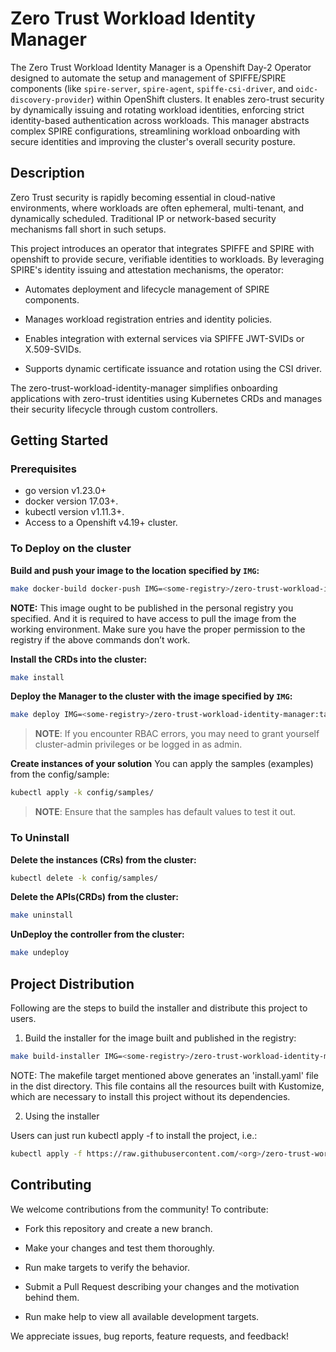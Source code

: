 # Zero Trust Workload Identity Manager
The Zero Trust Workload Identity Manager is a Openshift Day-2 Operator designed to automate the setup and management of SPIFFE/SPIRE components (like `spire-server`, `spire-agent`, `spiffe-csi-driver`, and `oidc-discovery-provider`) within OpenShift clusters. It enables zero-trust security by dynamically issuing and rotating workload identities, enforcing strict identity-based authentication across workloads. This manager abstracts complex SPIRE configurations, streamlining workload onboarding with secure identities and improving the cluster's overall security posture.

## Description
Zero Trust security is rapidly becoming essential in cloud-native environments, where workloads are often ephemeral, multi-tenant, and dynamically scheduled. Traditional IP or network-based security mechanisms fall short in such setups.

This project introduces an operator that integrates SPIFFE and SPIRE with openshift to provide secure, verifiable identities to workloads. By leveraging SPIRE's identity issuing and attestation mechanisms, the operator:

- Automates deployment and lifecycle management of SPIRE components.

- Manages workload registration entries and identity policies.

- Enables integration with external services via SPIFFE JWT-SVIDs or X.509-SVIDs.

- Supports dynamic certificate issuance and rotation using the CSI driver.

The zero-trust-workload-identity-manager simplifies onboarding applications with zero-trust identities using Kubernetes CRDs and manages their security lifecycle through custom controllers.

## Getting Started

### Prerequisites
- go version v1.23.0+
- docker version 17.03+.
- kubectl version v1.11.3+.
- Access to a Openshift v4.19+ cluster.

### To Deploy on the cluster
**Build and push your image to the location specified by `IMG`:**

```sh
make docker-build docker-push IMG=<some-registry>/zero-trust-workload-identity-manager:tag
```

**NOTE:** This image ought to be published in the personal registry you specified.
And it is required to have access to pull the image from the working environment.
Make sure you have the proper permission to the registry if the above commands don’t work.

**Install the CRDs into the cluster:**

```sh
make install
```

**Deploy the Manager to the cluster with the image specified by `IMG`:**

```sh
make deploy IMG=<some-registry>/zero-trust-workload-identity-manager:tag
```

> **NOTE**: If you encounter RBAC errors, you may need to grant yourself cluster-admin
privileges or be logged in as admin.

**Create instances of your solution**
You can apply the samples (examples) from the config/sample:

```sh
kubectl apply -k config/samples/
```

>**NOTE**: Ensure that the samples has default values to test it out.

### To Uninstall
**Delete the instances (CRs) from the cluster:**

```sh
kubectl delete -k config/samples/
```

**Delete the APIs(CRDs) from the cluster:**

```sh
make uninstall
```

**UnDeploy the controller from the cluster:**

```sh
make undeploy
```

## Project Distribution

Following are the steps to build the installer and distribute this project to users.

1. Build the installer for the image built and published in the registry:

```sh
make build-installer IMG=<some-registry>/zero-trust-workload-identity-manager:tag
```

NOTE: The makefile target mentioned above generates an 'install.yaml'
file in the dist directory. This file contains all the resources built
with Kustomize, which are necessary to install this project without
its dependencies.

2. Using the installer

Users can just run kubectl apply -f <URL for YAML BUNDLE> to install the project, i.e.:

```sh
kubectl apply -f https://raw.githubusercontent.com/<org>/zero-trust-workload-identity-manager/<tag or branch>/dist/install.yaml
```

## Contributing
We welcome contributions from the community! To contribute:

- Fork this repository and create a new branch.

- Make your changes and test them thoroughly.

- Run make targets to verify the behavior.

- Submit a Pull Request describing your changes and the motivation behind them.

- Run make help to view all available development targets.

We appreciate issues, bug reports, feature requests, and feedback!